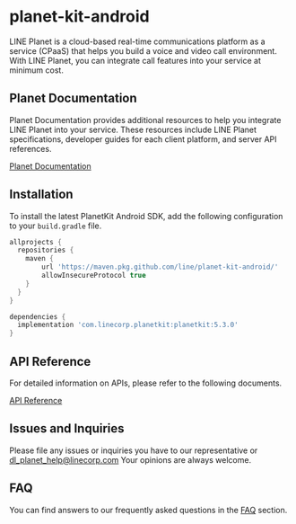 # planet-kit-android
LINE Planet is a cloud-based real-time communications platform as a service (CPaaS) that helps you build a voice and video call environment. With LINE Planet, you can integrate call features into your service at minimum cost.

## Planet Documentation
Planet Documentation provides additional resources to help you integrate LINE Planet into your service. These resources include LINE Planet specifications, developer guides for each client platform, and server API references.

[Planet Documentation](https://docs.lineplanet.me/)

## Installation
To install the latest PlanetKit Android SDK, add the following configuration to your `build.gradle` file.

```gradle
allprojects {
  repositories {
    maven {
        url 'https://maven.pkg.github.com/line/planet-kit-android/'
        allowInsecureProtocol true
    }
  }
}

dependencies {
  implementation 'com.linecorp.planetkit:planetkit:5.3.0'
}
```

## API Reference
For detailed information on APIs, please refer to the following documents.

[API Reference](https://docs.lineplanet.me/api-reference/client/android/5.3/index.html)

## Issues and Inquiries

Please file any issues or inquiries you have to our representative or dl_planet_help@linecorp.com
Your opinions are always welcome. 

## FAQ
You can find answers to our frequently asked questions in the [FAQ](https://docs.lineplanet.me/help/faq/) section.